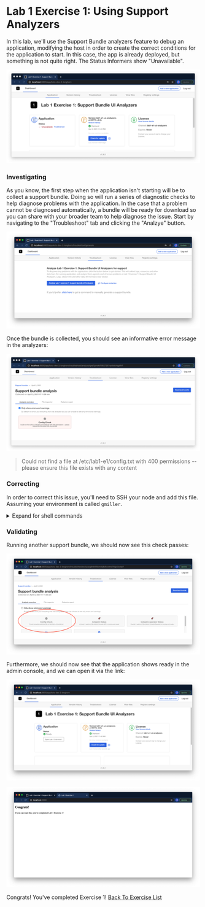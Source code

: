 Lab 1 Exercise 1: Using Support Analyzers
=========================================

In this lab, we'll use the Support Bundle analyzers feature to debug an application, modifying the host in order to create the correct conditions for the application to start. In this case, the app is already deployed, but something is not quite right. The Status Informers show "Unavailable".

![lab1-e1-kots-ui-unavailable](img/lab1-e1-kots-ui-unavailable.png)

### Investigating

As you know, the first step when the application isn't starting will be to collect a support bundle. Doing so will run a series of diagnostic checks to help diagnose problems with the application. In the case that a problem cannot be diagnosed automatically, a bundle will be ready for download so you can share with your broader team to help diagnose the issue. Start by navigating to the "Troubleshoot" tab and clicking the "Analzye" button.

![click-analzyer](img/click-analyze.png)


Once the bundle is collected, you should see an informative error message in the analyzers:

![failing-check](img/failing-check.png)


> Could not find a file at /etc/lab1-e1/config.txt with 400 permissions -- please ensure this file exists with any content

### Correcting

In order to correct this issue, you'll need to SSH your node and add this file. Assuming your environment is called `gmiller`.

<details>
  <summary>Expand for shell commands</summary>

```
sudo touch /etc/lab1-e1/config.txt
sudo chmod 400 /etc/lab1-e1/config.txt
```
</details>

### Validating

Running another support bundle, we should now see this check passes:


![check-passes](img/check-passes.png)


Furthermore, we should now see that the application shows ready in the admin console, and we can open it via the link:

![app-ready](img/app-ready.png)

![congrats-page](img/congrats-page.png)

Congrats! You've completed Exercise 1! [Back To Exercise List](../../)

